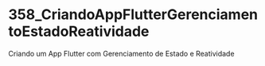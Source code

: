 # 358_CriandoAppFlutterGerenciamentoEstadoReatividade
Criando um App Flutter com Gerenciamento de Estado e Reatividade

